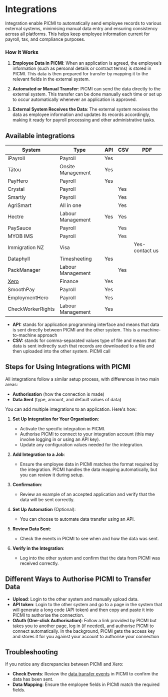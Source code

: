 # Integrations

Integration enable PICMI to automatically send employee records to various external systems, minimising manual data entry and ensuring consistency across all platforms. This helps keep employee information current for payroll, tax, and compliance purposes.

### How It Works

1. **Employee Data in PICMI**: When an application is agreed, the employee’s information (such as personal details or contract terms) is stored in PICMI. This data is then prepared for transfer by mapping it to the relevant fields in the external system.

2. **Automated or Manual Transfer**: PICMI can send the data directly to the external system. This transfer can be done manually each time or set up to occur automatically whenever an application is approved.

3. **External System Receives the Data**: The external system receives the data as employee information and updates its records accordingly, making it ready for payroll processing and other administrative tasks.

## Available integrations

| **System**            | **Type**          | **API** | **CSV** | **PDF**        |
|-----------------------|-------------------|---------|---------|----------------|
| iPayroll              | Payroll           | Yes     |         |                |
| Tātou                 | Onsite Management | Yes     |         |                |
| PayHero               | Payroll           | Yes     |         |                |
| Crystal               | Payroll           |         | Yes     |                |
| Smartly               | Payroll           |         | Yes     |                |
| AgriSmart             | All in one        |         | Yes     |                |
| Hectre                | Labour Management | Yes     | Yes     |                |
| PaySauce              | Payroll           |         | Yes     |                |
| MYOB IMS              | Payroll           |         | Yes     |                |
| Immigration NZ        | Visa              |         |         | Yes-contact us |
| Dataphyll             | Timesheeting      | Yes     |         |                |
| PackManager           | Labour Management |         | Yes     |                |
| [Xero](xero/overview) | Finance           | Yes     |         |                |
| SmoothPay             | Payroll           | Yes     |         |                |
| EmploymentHero        | Payroll           | Yes     |         |                |
| CheckWorkerRights     | Labour Management | Yes     |         |                |

* **API:** stands for application programming interface and means that data is sent directly between PICMI and the other
  system. This is a machine-to-machine approach
* **CSV:** stands for comma-separated values type of file and means that data is sent indirectly such that records are
  downloaded to a file and then uploaded into the other system. PICMI call

## Steps for Using Integrations with PICMI

All integrations follow a similar setup process, with differences in two main areas:

- **Authorisation** (how the connection is made)
- **Data Sent** (type, amount, and default values of data)

You can add multiple integrations to an application. Here's how:

1. **Set Up Integration for Your Organisation**:
    - Activate the specific integration in PICMI.
    - Authorise PICMI to connect to your integration account (this may involve logging in or using an API key).
    - Update any configuration values needed for the integration.

2. **Add Integration to a Job**:
    - Ensure the employee data in PICMI matches the format required by the integration. PICMI handles the data mapping
      automatically, but you can review it during setup.

3. **Confirmation**:
    - Review an example of an accepted application and verify that the data will be sent correctly.

4. **Set Up Automation** (Optional):
    - You can choose to automate data transfer using an API.

5. **Review Data Sent**:
    - Check the events in PICMI to see when and how the data was sent.

6. **Verify in the Integration**:
    - Log into the other system and confirm that the data from PICMI was received correctly.

## Different Ways to Authorise PICMI to Transfer Data

- **Upload**: Login to the other system and manually upload data.
- **API token**: Login to the other system and go to a page in the system that will generate a long code (API token) and then copy and paste it into PICMI to authorise the connection.
- **OAuth (One-click Authorisation)**: Follow a link provided by PICMI but takes you to another page, log in (if needed), and authorise PICMI to connect automatically. In the background, PICMI gets the access key and stores it for you against your account to authorise your connection

## Troubleshooting

If you notice any discrepancies between PICMI and Xero:

- **Check Events**: Review the [data transfer events](integration-events#show-events-detailed-view-result-of-attempt-to-send-data) in PICMI to confirm the data has been sent.
- **Data Mapping**: Ensure the employee fields in PICMI match the required fields.

